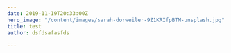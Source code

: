 ```yaml
---
date: 2019-11-19T20:33:00Z
hero_image: "/content/images/sarah-dorweiler-9Z1KRIfpBTM-unsplash.jpg"
title: test
author: dsfdsafasfds

---
```

